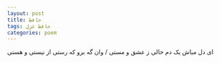 ```yaml
---
layout: post
title: حافظ
tags: حافظ غزل
categories: poem
---
```


ای دل مباش یک دم خالی ز عشق و مستی / وان گه برو که رستی از نیستی و هستی
